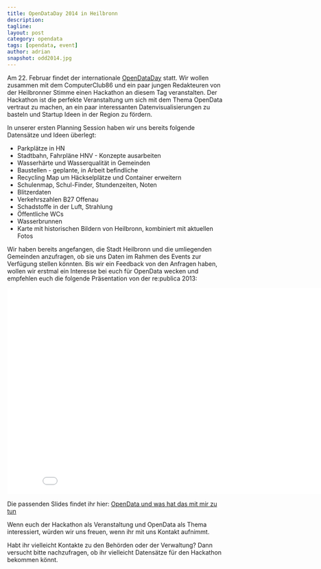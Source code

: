 ```yaml
---
title: OpenDataDay 2014 in Heilbronn
description: 
tagline: 
layout: post
category: opendata
tags: [opendata, event]
author: adrian
snapshot: odd2014.jpg
---
```


Am 22. Februar findet der internationale [OpenDataDay](http://opendataday.org/) statt. Wir wollen zusammen 
mit dem ComputerClub86 und ein paar jungen Redakteuren von der Heilbronner Stimme einen Hackathon an diesem 
Tag veranstalten. Der Hackathon ist die perfekte Veranstaltung um sich mit dem Thema OpenData 
vertraut zu machen, an ein paar interessanten Datenvisualisierungen zu basteln und 
Startup Ideen in der Region zu fördern.

In unserer ersten Planning Session haben wir uns bereits folgende Datensätze und Ideen überlegt:

* Parkplätze in HN
* Stadtbahn, Fahrpläne HNV - Konzepte ausarbeiten
* Wasserhärte und Wasserqualität in Gemeinden
* Baustellen - geplante, in Arbeit befindliche
* Recycling Map um Häckselplätze und Container erweitern
* Schulenmap, Schul-Finder, Stundenzeiten, Noten
* Blitzerdaten
* Verkehrszahlen B27 Offenau
* Schadstoffe in der Luft, Strahlung
* Öffentliche WCs
* Wasserbrunnen
* Karte mit historischen Bildern von Heilbronn, kombiniert mit aktuellen Fotos

Wir haben bereits angefangen, die Stadt Heilbronn und die umliegenden Gemeinden anzufragen, ob sie uns Daten
im Rahmen des Events zur Verfügung stellen könnten. Bis wir ein Feedback von den Anfragen haben, wollen 
wir erstmal ein Interesse bei euch für OpenData wecken und empfehlen euch die folgende 
Präsentation von der re:publica 2013:

<iframe width="853" height="480" src="//www.youtube.com/embed/QBSNr6UXIJg?rel=0" frameborder="0" allowfullscreen="allowfullscreen">
</iframe>

Die passenden Slides findet ihr hier: [OpenData und was hat das mit mir zu tun](https://speakerdeck.com/stefanw/open-data-und-was-hat-mit-mir-zu-tun)

Wenn euch der Hackathon als Veranstaltung und OpenData als Thema interessiert, würden wir uns freuen, wenn ihr mit uns Kontakt aufnimmt. 

Habt ihr vielleicht Kontakte zu den Behörden oder der Verwaltung? Dann versucht bitte 
nachzufragen, ob ihr vielleicht Datensätze für den Hackathon bekommen könnt.

